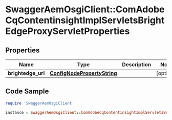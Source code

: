 # SwaggerAemOsgiClient::ComAdobeCqContentinsightImplServletsBrightEdgeProxyServletProperties

## Properties

Name | Type | Description | Notes
------------ | ------------- | ------------- | -------------
**brightedge_url** | [**ConfigNodePropertyString**](ConfigNodePropertyString.md) |  | [optional] 

## Code Sample

```ruby
require 'SwaggerAemOsgiClient'

instance = SwaggerAemOsgiClient::ComAdobeCqContentinsightImplServletsBrightEdgeProxyServletProperties.new(brightedge_url: null)
```


